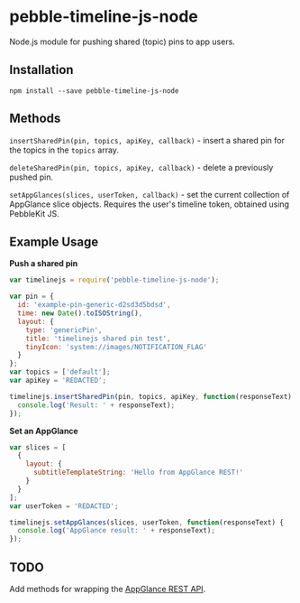 # pebble-timeline-js-node

Node.js module for pushing shared (topic) pins to app users.

## Installation

`npm install --save pebble-timeline-js-node`


## Methods

`insertSharedPin(pin, topics, apiKey, callback)` - insert a shared pin for the topics in the `topics` array.

`deleteSharedPin(pin, topics, apiKey, callback)` - delete a previously pushed pin.

`setAppGlances(slices, userToken, callback)` - set the current collection of AppGlance slice objects. Requires the user's timeline token, obtained using PebbleKit JS.


## Example Usage

**Push a shared pin**

```js
var timelinejs = require('pebble-timeline-js-node');

var pin = {
  id: 'example-pin-generic-d2sd3d5bdsd',
  time: new Date().toISOString(),
  layout: {
    type: 'genericPin',
    title: 'timelinejs shared pin test',
    tinyIcon: 'system://images/NOTIFICATION_FLAG'
  }
};
var topics = ['default'];
var apiKey = 'REDACTED';

timelinejs.insertSharedPin(pin, topics, apiKey, function(responseText) {
  console.log('Result: ' + responseText);
});
```

**Set an AppGlance**

```js
var slices = [
  {
    layout: {
      subtitleTemplateString: 'Hello from AppGlance REST!'
    }
  }
];
var userToken = 'REDACTED';

timelinejs.setAppGlances(slices, userToken, function(responseText) {
  console.log('AppGlance result: ' + responseText);
});
```


## TODO

Add methods for wrapping the
[AppGlance REST API](https://developer.pebble.com/guides/user-interfaces/appglance-rest).

